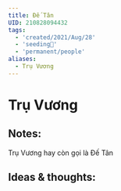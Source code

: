 ```yaml
---
title: Đế Tân
UID: 210828094432
tags:
  - 'created/2021/Aug/28'
  - 'seeding🌱'
  - 'permanent/people'
aliases:
  - Trụ Vương
---
```

# Trụ Vương

## Notes:
Trụ Vương hay còn gọi là Đế Tân

## Ideas & thoughts:
